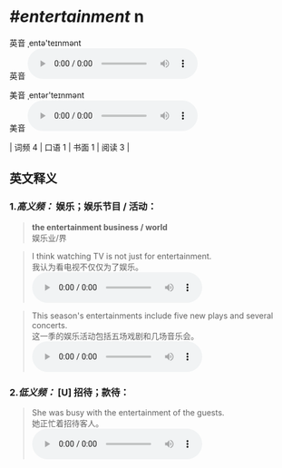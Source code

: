 # ***\#entertainment*** n
英音 ˌentə'teɪnmənt  
英音
<audio src="./media/entertainment-B.aac" controls="controls"></audio>

美音 ˌentər'teɪnmənt  
美音
<audio src="./media/entertainment.aac" controls="controls"></audio>



| 词频 4 | 口语 1 | 书面 1 | 阅读 3 |  

英文释义
---
### 1.*高义频：* **娱乐；娱乐节目 / 活动：**  

 > **the entertainment business / world**  
 > 娱乐业/界    

 > I think watching TV is not just for entertainment.  
 > 我认为看电视不仅仅为了娱乐。    
<audio src="./media/entertainment-1.aac" controls="controls"></audio>

 > This season's entertainments include five new plays and several concerts.  
 > 这一季的娱乐活动包括五场戏剧和几场音乐会。    
<audio src="./media/entertainment-2.aac" controls="controls"></audio>

### 2.*低义频：* **[U] 招待；款待：**  

 > She was busy with the entertainment of the guests.  
 > 她正忙着招待客人。    
<audio src="./media/entertainment-3.aac" controls="controls"></audio>



